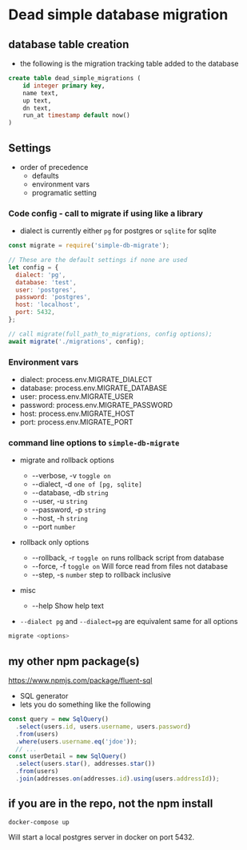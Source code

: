 # Dead simple database migration

## database table creation
* the following is the migration tracking table added to the database
```sql
create table dead_simple_migrations (
    id integer primary key,
    name text,
    up text,
    dn text,
    run_at timestamp default now()
)
```

## Settings
* order of precedence
  * defaults
  * environment vars
  * programatic setting

### Code config - call to migrate if using like a library
* dialect is currently either `pg` for postgres or `sqlite` for sqlite

```javascript
const migrate = require('simple-db-migrate');

// These are the default settings if none are used
let config = {
  dialect: 'pg',
  database: 'test',
  user: 'postgres',
  password: 'postgres',
  host: 'localhost',
  port: 5432,
};

// call migrate(full_path_to_migrations, config options);
await migrate('./migrations', config);
```

### Environment vars
* dialect: process.env.MIGRATE_DIALECT
* database: process.env.MIGRATE_DATABASE
* user: process.env.MIGRATE_USER
* password: process.env.MIGRATE_PASSWORD
* host: process.env.MIGRATE_HOST
* port: process.env.MIGRATE_PORT

### command line options to `simple-db-migrate`
* migrate and rollback options
  * --verbose, -v `toggle on`
  * --dialect, -d `one of [pg, sqlite]`
  * --database, -db `string`
  * --user, -u `string`
  * --password, -p `string`
  * --host, -h `string`
  * --port `number`
* rollback only options
  * --rollback, -r `toggle on` runs rollback script from database
  * --force, -f `toggle on` Will force read from files not database
  * --step, -s `number` step to rollback inclusive
* misc
  * --help Show help text

* `--dialect pg` and `--dialect=pg` are equivalent same for all options

```bash
migrate <options>
```

## my other npm package(s)

https://www.npmjs.com/package/fluent-sql
* SQL generator
* lets you do something like the following
```javascript
const query = new SqlQuery()
  .select(users.id, users.username, users.password)
  .from(users)
  .where(users.username.eq('jdoe'));
  // ...
const userDetail = new SqlQuery()
  .select(users.star(), addresses.star())
  .from(users)
  .join(addresses.on(addresses.id).using(users.addressId));
```


## if you are in the repo, not the npm install
```
docker-compose up
```
Will start a local postgres server in docker on port 5432.
